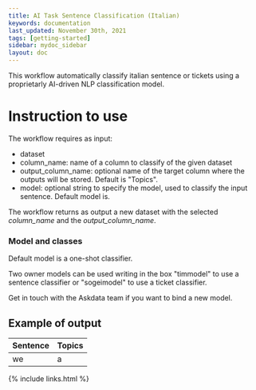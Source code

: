 ```yaml
---
title: AI Task Sentence Classification (Italian)
keywords: documentation
last_updated: November 30th, 2021
tags: [getting-started]
sidebar: mydoc_sidebar
layout: doc
---
```


This workflow automatically classify italian sentence or tickets using a proprietarly AI-driven NLP classification model.

# Instruction to use #

The workflow requires as input:
  - dataset
  - column_name: name of a column to classify of the given dataset
  - output_column_name: optional name of the target column where the outputs will be stored. Default is "Topics".
  - model: optional string to specify the model, used to classify the input sentence. Default model is.

The workflow returns as output a new dataset with the selected *column_name* and the *output_column_name*.


### Model and classes ###

Default model is a one-shot classifier.

Two owner models can be used writing in the box "timmodel" to use a sentence classifier or "sogeimodel" to use a ticket classifier.

Get in touch with the Askdata team if you want to bind a new model.


## Example of output ###

|Sentence|Topics|
|-|-|
|we|a|


{% include links.html %}

